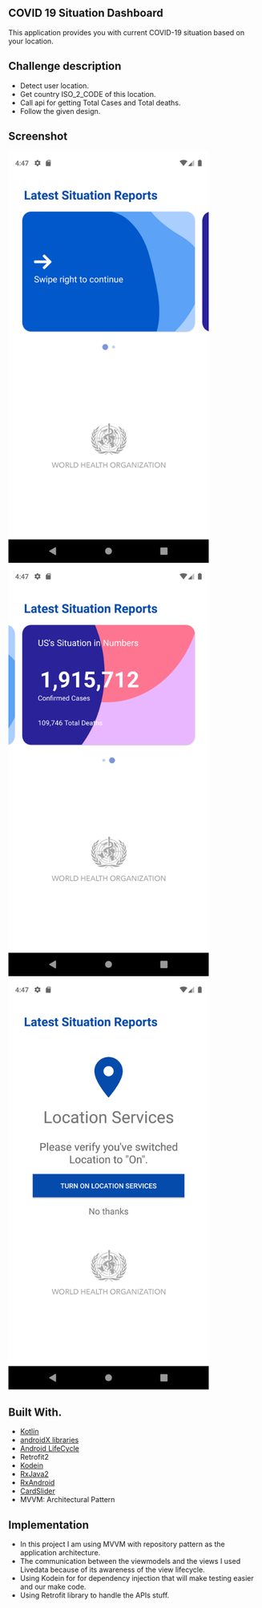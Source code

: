 ## COVID 19 Situation Dashboard

This application provides you with current COVID-19 situation based on your location.

## Challenge description
- Detect user location.
- Get country ISO_2_CODE of this location.
- Call api for getting Total Cases and Total deaths.
- Follow the given design.

## Screenshot
<img width="400" height="822" src="https://github.com/marwanadly/COVID19SituationDashboard/blob/master/screenshots/1.png"></a>
<img width="400" height="822" src="https://github.com/marwanadly/COVID19SituationDashboard/blob/master/screenshots/2.png"></a>
<img width="400" height="822" src="https://github.com/marwanadly/COVID19SituationDashboard/blob/master/screenshots/3.png"></a>

## Built With.

 * [Kotlin](https://kotlinlang.org/)
 * [androidX libraries](https://developer.android.com/jetpack/androidx)
 * [Android LifeCycle](https://developer.android.com/topic/libraries/architecture)
 * Retrofit2
 * [Kodein](https://kodein.org/Kodein-DI/)
 * [RxJava2](https://github.com/ReactiveX/RxJava)
 * [RxAndroid](https://github.com/ReactiveX/RxAndroid)
 * [CardSlider](https://github.com/IslamKhSh/CardSlider)
 * MVVM: Architectural Pattern

## Implementation
- In this project I am using MVVM with repository pattern as the application architecture.
- The communication between the viewmodels and the views I used Livedata because of its awareness of the view lifecycle.
- Using Kodein for for dependency injection that will make testing easier and our make code.
- Using Retrofit library to handle the APIs stuff.

